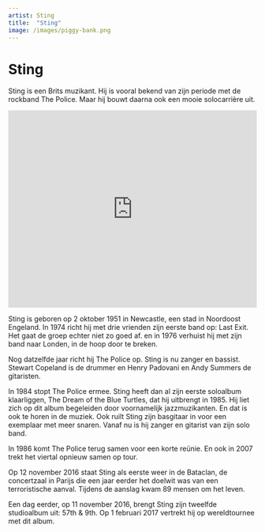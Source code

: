 ```yaml
---
artist: Sting
title:  "Sting"
image: /images/piggy-bank.png
---
```


# Sting

<span class="lead">Sting is een Brits muzikant. Hij is vooral bekend van zijn periode met de rockband The Police. Maar hij bouwt daarna ook een mooie solocarrière uit.</span>

<iframe width="100%" height="400" src="https://www.youtube.com/embed/6Erw0ZEjHMU" frameborder="0" allowfullscreen></iframe>

Sting is geboren op 2 oktober 1951 in Newcastle, een stad in Noordoost Engeland. In 1974 richt hij met drie vrienden zijn eerste band op: <span class="engels">Last Exit</span>. Het gaat de groep echter niet zo goed af. en in 1976 verhuist hij met zijn band naar Londen, in de hoop door te breken. Nog datzelfde jaar richt hij <span class="engels">The Police</span> op. Sting is nu zanger en bassist. Stewart Copeland is de drummer en Henry Padovani en Andy Summers de gitaristen.In 1984 stopt <span class="engels">The Police</span> ermee. Sting heeft dan al zijn eerste soloalbum klaarliggen, <span class="engels">The Dream of the Blue Turtles</span>, dat hij uitbrengt in 1985. Hij liet zich op dit album begeleiden door voornamelijk jazzmuzikanten. En dat is ook te horen in de muziek. Ook ruilt Sting zijn basgitaar in  voor een exemplaar met meer snaren. Vanaf nu is hij zanger en gitarist van zijn solo band.In 1986 komt <span class="engels">The Police</span> terug samen voor een korte reünie. En ook in 2007 trekt het viertal opnieuw samen op tour.Op 12 november 2016 staat Sting als eerste weer in de <span class="engels">Bataclan</span>, de concertzaal in Parijs die een jaar eerder het doelwit was van een terroristische aanval. Tijdens de aanslag kwam 89 mensen om het leven.Een dag eerder, op 11 november 2016, brengt Sting zijn tweelfde studioalbum uit: <span class="engels">57th & 9th</span>. Op 1 februari 2017 vertrekt hij op wereldtournee met dit album.